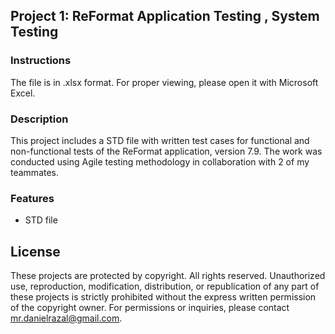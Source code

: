 ## Project 1: ReFormat Application Testing , System Testing

### Instructions
The file is in .xlsx format. For proper viewing, please open it with Microsoft Excel.

### Description
This project includes a STD file with written test cases for functional and non-functional tests of the ReFormat application, version 7.9. The work was conducted using Agile testing methodology in collaboration with 2 of my teammates.

### Features
- STD file

## License
These projects are protected by copyright. All rights reserved. Unauthorized use, reproduction, modification, distribution, or republication of any part of these projects is strictly prohibited without the express written permission of the copyright owner. For permissions or inquiries, please contact [mr.danielrazal@gmail.com](mailto:mr.danielrazal@gmail.com).

